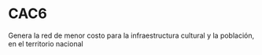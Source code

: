 # CAC6
Genera la red de menor costo para la infraestructura cultural y la población, en el territorio nacional
